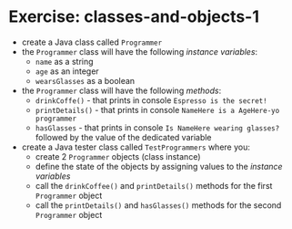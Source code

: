 # Exercise: classes-and-objects-1
* create a Java class called `Programmer`
* the `Programmer` class will have the following *instance variables*:
  * `name` as a string
  * `age` as an integer
  * `wearsGlasses` as a boolean
* the `Programmer` class will have the following *methods*:
  * `drinkCoffe()` - that prints in console `Espresso is the secret!`
  * `printDetails()` - that prints in console `NameHere is a AgeHere-yo programmer`
  * `hasGlasses` - that prints in console `Is NameHere wearing glasses? ` followed by the value of the dedicated variable
* create a Java tester class called `TestProgrammers` where you:
  * create 2 `Programmer` objects (class instance)
  * define the state of the objects by assigning values to the *instance variables*
  * call the `drinkCoffee()` and `printDetails()` methods for the first `Programmer` object
  * call the `printDetails()` and `hasGlasses()` methods for the second `Programmer` object
